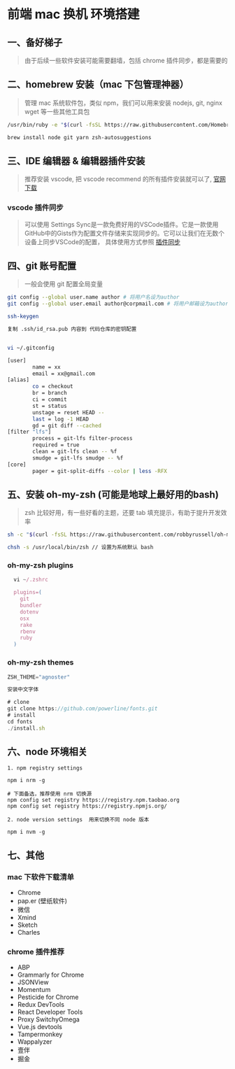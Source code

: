 # 前端 mac 换机 环境搭建

## 一、备好梯子

> 由于后续一些软件安装可能需要翻墙，包括 chrome 插件同步，都是需要的

## 二、homebrew 安装（mac 下包管理神器）

> 管理 mac 系统软件包，类似 npm，我们可以用来安装 nodejs, git, nginx wget 等一些其他工具包

```sh
/usr/bin/ruby -e "$(curl -fsSL https://raw.githubusercontent.com/Homebrew/install/master/install)"

brew install node git yarn zsh-autosuggestions

```

## 三、IDE 编辑器 & 编辑器插件安装

> 推荐安装 vscode, 把 vscode recommend 的所有插件安装就可以了, [官网下载](https://code.visualstudio.com/)


### vscode 插件同步

> 可以使用
Settings Sync是一款免费好用的VSCode插件。它是一款使用GitHub中的Gists作为配置文件存储来实现同步的。它可以让我们在无数个设备上同步VSCode的配置，
具体使用方式参照 [插件同步](https://juejin.cn/post/6844904145749540877)


## 四、git 账号配置

> 一般会使用 git 配置全局变量

```sh
git config --global user.name author # 将用户名设为author
git config --global user.email author@corpmail.com # 将用户邮箱设为author@corpmail.com

ssh-keygen

复制 .ssh/id_rsa.pub 内容到 代码仓库的密钥配置

```

```sh

vi ~/.gitconfig

[user]
        name = xx
        email = xx@gmail.com
[alias]
        co = checkout
        br = branch
        ci = commit
        st = status
        unstage = reset HEAD --
        last = log -1 HEAD
        gd = git diff --cached
[filter "lfs"]
        process = git-lfs filter-process
        required = true
        clean = git-lfs clean -- %f
        smudge = git-lfs smudge -- %f
[core]
        pager = git-split-diffs --color | less -RFX

```

## 五、安装 oh-my-zsh (可能是地球上最好用的bash)

> zsh 比较好用，有一些好看的主题，还要 tab 填充提示，有助于提升开发效率

```sh
sh -c "$(curl -fsSL https://raw.githubusercontent.com/robbyrussell/oh-my-zsh/master/tools/install.sh)"

chsh -s /usr/local/bin/zsh // 设置为系统默认 bash
```

### oh-my-zsh plugins

```js
  vi ~/.zshrc

  plugins=(
    git
    bundler
    dotenv
    osx
    rake
    rbenv
    ruby
  )
```

### oh-my-zsh themes

```js
ZSH_THEME="agnoster"

安装中文字体

# clone
git clone https://github.com/powerline/fonts.git
# install
cd fonts
./install.sh
```

## 六、node 环境相关

```
1. npm registry settings

npm i nrm -g

# 下面备选，推荐使用 nrm 切换源
npm config set registry https://registry.npm.taobao.org
npm config set registry https://registry.npmjs.org/

2. node version settings  用来切换不同 node 版本

npm i nvm -g

```

## 七、其他

### mac 下软件下载清单

- Chrome
- pap.er (壁纸软件)
- 微信
- Xmind
- Sketch
- Charles

### chrome 插件推荐

- ABP
- Grammarly for Chrome
- JSONView
- Momentum
- Pesticide for Chrome
- Redux DevTools
- React Developer Tools
- Proxy SwitchyOmega
- Vue.js devtools
- Tampermonkey
- Wappalyzer
- 壹伴
- 掘金
